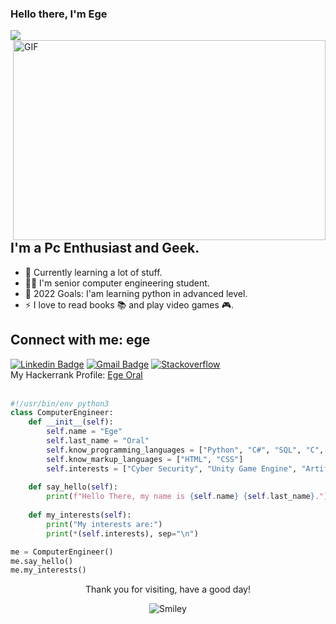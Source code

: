 ### Hello there, I'm Ege
![](https://komarev.com/ghpvc/?username=ege-oral)
<img align="right" alt="GIF" src="https://github.com/abhisheknaiidu/abhisheknaiidu/blob/master/code.gif?raw=true" width="500" height="320" />


## I'm a Pc Enthusiast and Geek.

- 🌱 Currently learning a lot of stuff.
- 👨‍🎓 I'm senior computer engineering student.
- 🎯 2022 Goals: I'am learning python in advanced level.
- ⚡ I love to read books 📚 and play video games 🎮.

## Connect with me: ege

[![Linkedin Badge](https://img.shields.io/badge/-Ege%20Oral-blue?style=social&logo=Linkedin&logoColor=blue&link=https://www.linkedin.com/in/ege-oral-00b514196/)](https://www.linkedin.com/in/ege-oral-00b514196/) 
[![Gmail Badge](https://img.shields.io/badge/-egeoral@gmail.com-c14438?style=social&logo=Gmail&logoColor=red&link=mailto:egeoral@gmail.com)](mailto:egeoral@gmail.com) 
[![Stackoverflow](https://img.shields.io/badge/-EgeO-c14438?style=social&logo=StackOverflow&logoColor=red&link=https://stackoverflow.com/users/13588467/egeo)](https://stackoverflow.com/users/13588467/egeo) 
<br />
My Hackerrank Profile: <a href="https://www.hackerrank.com/egeoral"> Ege Oral </a>
<br /><br />
```python
#!/usr/bin/env python3
class ComputerEngineer:
    def __init__(self):
        self.name = "Ege"
        self.last_name = "Oral"
        self.know_programming_languages = ["Python", "C#", "SQL", "C", "Java"]
        self.know_markup_languages = ["HTML", "CSS"]
        self.interests = ["Cyber Security", "Unity Game Engine", "Artificial Intelligence"]
        
    def say_hello(self):
        print(f"Hello There, my name is {self.name} {self.last_name}.")
    
    def my_interests(self):
        print("My interests are:")
        print(*(self.interests), sep="\n")

me = ComputerEngineer()
me.say_hello()
me.my_interests()
```
<div align="center">
<p>Thank you for visiting, have a good day!</p>
<div>
<img src="https://github.com/fnky/fnky/raw/fnky/img/smile.gif" alt="Smiley" align="center">
</div>
